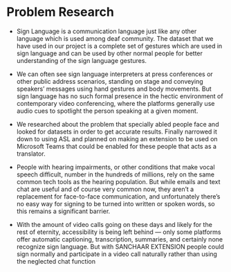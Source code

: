 # Problem Research

* Sign Language is a communication language just like any other language which is used among deaf community. The dataset that we have used in our project is a complete set of gestures which are used in sign language and can be used by other normal people for better understanding of the sign language gestures.

* We can often see sign language interpreters at press conferences or other public address scenarios, standing on stage and conveying speakers’ messages using hand gestures and body movements. But sign language has no such formal presence in the hectic environment of contemporary video conferencing, where the platforms generally use audio cues to spotlight the person speaking at a given moment.

* We researched about the problem that specially abled people face and looked for datasets in order to get accurate results. Finally narrowed it down to using ASL and planned on making an extension to be used on Microsoft Teams that could be enabled for these people that acts as a translator.

* People with hearing impairments, or other conditions that make vocal speech difficult, number in the hundreds of millions, rely on the same common tech tools as the hearing population. But while emails and text chat are useful and of course very common now, they aren’t a replacement for face-to-face communication, and unfortunately there’s no easy way for signing to be turned into written or spoken words, so this remains a significant barrier.

* With the amount of video calls going on these days and likely for the rest of eternity, accessibility is being left behind — only some platforms offer automatic captioning, transcription, summaries, and certainly none recognize sign language. But with SANCHAAR EXTENSION people could sign normally and participate in a video call naturally rather than using the neglected chat function

